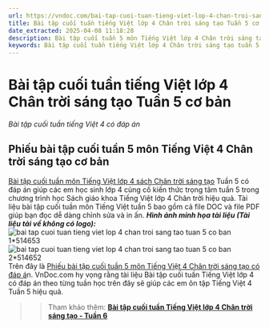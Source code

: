 ```yaml
---
url: https://vndoc.com/bai-tap-cuoi-tuan-tieng-viet-lop-4-chan-troi-sang-tao-tuan-5-co-ban-307066
title: Bài tập cuối tuần tiếng Việt lớp 4 Chân trời sáng tạo Tuần 5 cơ bản - Bài tập cuối tuần tiếng Việt 4 có đáp án - VnDoc.com
date_extracted: 2025-04-08 11:18:28
description: Bài tập cuối tuần 5 môn Tiếng Việt lớp 4 Chân trời sáng tạo có đáp án bao gồm nhiều dạng bài tập Tiếng Việt khác nhau giúp các em ôn tập kiến thức hiệu quả.
keywords: Bài tập cuối tuần tiếng Việt lớp 4 Chân trời sáng tạo tuần 5,bài tập cuối tuần tiếng việt 4 tuần 5,bài tập cuối tuần môn tiếng việt lớp 4 Chân trời sáng tạo tuần 5,bài tập cuối tuần tiếng việt lớp 4 sách Chân trời sáng tạo tuần 5,bài tập cuối tuần 5 môn tiếng việt lớp 4 Chân trời sáng tạo,bài tập cuối tuần 5 tiếng việt 4 Chân trời sáng tạo,bài tập tiếng việt lớp 4 tuần 5,phiếu bài tập tiếng việt lớp 4 tuần 5,đề tiếng việt lớp 4 tuần 5
---
```


# Bài tập cuối tuần tiếng Việt lớp 4 Chân trời sáng tạo Tuần 5 cơ bản
 _Bài tập cuối tuần tiếng Việt 4 có đáp án_
## Phiếu bài tập cuối tuần 5 môn Tiếng Việt 4 Chân trời sáng tạo cơ bản
[Bài tập cuối tuần môn Tiếng Việt lớp 4 sách Chân trời sáng tạo](<https://vndoc.com/bai-tap-cuoi-tuan-tieng-viet-lop-4-chan-troi>) Tuần 5 có đáp án giúp các em học sinh lớp 4 củng cố kiến thức trọng tâm tuần 5 trong chương trình học  Sách giáo khoa Tiếng Việt lớp 4 Chân trời hiệu quả.
Tài liệu bài tập cuối tuần môn Tiếng Việt tuần 5 bao gồm cả file DOC và file PDF giúp bạn đọc dễ dàng chỉnh sửa và in ấn.
_**Hình ảnh minh họa tài liệu \(Tài liệu tải về không có logo\):**_
![bai tap cuoi tuan tieng viet lop 4 chan troi sang tao tuan 5 co ban 1*514653](https://i.vdoc.vn/data/image/2023/10/18/bai-tap-cuoi-tuan-tieng-viet-lop-4-chan-troi-sang-tao-tuan-5-co-ban-1.png)![bai tap cuoi tuan tieng viet lop 4 chan troi sang tao tuan 5 co ban 2*514652](https://i.vdoc.vn/data/image/2023/10/18/bai-tap-cuoi-tuan-tieng-viet-lop-4-chan-troi-sang-tao-tuan-5-co-ban-2.png)
Trên đây là [Phiếu bài tập cuối tuần 5 môn Tiếng Việt 4 Chân trời sáng tạo có đáp á](<https://vndoc.com/bai-tap-cuoi-tuan-tieng-viet-lop-4-chan-troi-sang-tao-tuan-5-co-ban-307066>)n. VnDoc.com hy vọng rằng tài liệu Bài tập cuối tuần Tiếng Việt lớp 4 có đáp án theo từng tuần học trên đây sẽ giúp các em ôn tập Tiếng Việt 4 Tuần 5 hiệu quả.
>> Tham khảo thêm: [**Bài tập cuối tuần Tiếng Việt lớp 4 Chân trời sáng tạo - Tuần 6**](<https://vndoc.com/bai-tap-cuoi-tuan-tieng-viet-lop-4-chan-troi-sang-tao-tuan-6-co-ban-307071>)
